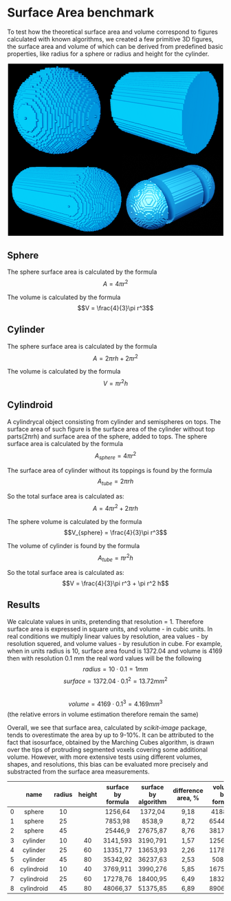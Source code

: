 # Surface Area benchmark
To test how the theoretical surface area and volume correspond to figures calculated with known algorithms, we created a few primitive 3D figures, the surface area and volume of which can be derived from predefined basic properties, like radius for a sphere or radius and height for the cylinder.

![#D primitives](./primitives/primitives.PNG)


## Sphere

The sphere surface area is calculated by the formula
$$A = 4\pi r^2$$

The volume is calculated by the formula
$$V = \frac{4}{3}\pi r^3$$



## Cylinder

The sphere surface area is calculated by the formula
$$A = 2\pi rh + 2\pi r^2$$

The volume is calculated by the formula
$$V = \pi r^2  h$$


## Cylindroid
A cylindrycal object consisting from cylinder and semispheres on tops.
The surface area of such figure is the surface area of the cylinder without top parts(2πrh) and surface area of the sphere, 
added to tops.
The sphere surface area is calculated by the formula
$$A_{sphere} = 4\pi r^2$$

The surface area of cylinder without its toppings is found by the formula
$$A_{tube} = 2\pi rh$$

So the total surface area is calculated as:
$$A = 4\pi r^2  + 2\pi rh$$


The sphere volume is calculated by the formula
$$V_{sphere} = \frac{4}{3}\pi r^3$$

The volume of cylinder is found by the formula
$$A_{tube} = \pi r^2 h$$

So the total surface area is calculated as:
$$V = \frac{4}{3}\pi r^3  + \pi r^2 h$$


## Results

We calculate values in units, pretending that resolution = 1. Therefore surface area is expressed in square units, and volume - in cubic units.
In real conditions we multiply linear values by resolution, area values - by resolution squered, and volume values - by resulution in cube.
For example, when in units radius is 10, surface area found is 1372.04 and volume is 4169 then with resolution 0.1 mm the real word values will be the following
$$radius = 10 \cdot  0.1 = 1 mm$$ 
$$surface = 1372.04 \cdot  0.1^2 = 13.72 mm^2$$  
$$volume = 4169 \cdot 0.1^3 = 4.169 mm^3$$
(the relative errors in volume estimation therefore remain the same)

Overall, we see that surface area, calculated by *scikit-image* package, tends to overestimate the area by up to 9-10%. It can be attributed to the fact that isosurface, obtained by the Marching Cubes algorithm, is drawn over the tips of protruding segmented voxels covering some additional volume. However, with more extensive tests using different volumes, shapes, and resolutions, this bias can be evaluated more precisely and substracted from the surface area measurements.


|   |    name    | radius | height | surface by   formula | surface by   algorithm | difference area,   % | volume by formula | volume count | difference   volume, % |
|---|:----------:|:------:|:------:|:--------------------:|:----------------------:|:--------------------:|:-----------------:|:------------:|:----------------------:|
| 0 | sphere     | 10     |        | 1256,64              | 1372,04                | 9,18                 | 4188,79           | 4169         | -0,47                  |
| 1 | sphere     | 25     |        | 7853,98              | 8538,9                 | 8,72                 | 65449,85          | 65267        | -0,28                  |
| 2 | sphere     | 45     |        | 25446,9              | 27675,87               | 8,76                 | 381703,5          | 381915       | 0,06                   |
| 3 | cylinder   | 10     | 40     | 3141,593             | 3190,791               | 1,57                 | 12566,37          | 12200        | -2,92                  |
| 4 | cylinder   | 25     | 60     | 13351,77             | 13653,93               | 2,26                 | 117809,7          | 116460       | -1,15                  |
| 5 | cylinder   | 45     | 80     | 35342,92             | 36237,63               | 2,53                 | 508938            | 507920       | -0,2                   |
| 6 | cylindroid | 10     | 40     | 3769,911             | 3990,276               | 5,85                 | 16755,16          | 16369        | -2,3                   |
| 7 | cylindroid | 25     | 60     | 17278,76             | 18400,95               | 6,49                 | 183259,6          | 181727       | -0,84                  |
| 8 | cylindroid | 45     | 80     | 48066,37             | 51375,85               | 6,89                 | 890641,5          | 889835       | -0,09                  |
